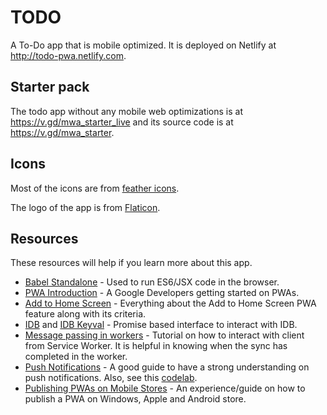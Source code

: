 # TODO

A To-Do app that is mobile optimized. It is deployed on Netlify at http://todo-pwa.netlify.com.

## Starter pack

The todo app without any mobile web optimizations is at https://v.gd/mwa_starter_live and its source code is at https://v.gd/mwa_starter.

## Icons

Most of the icons are from [feather icons](https://feathericons.com).

The logo of the app is from [Flaticon](https://v.gd/mwa_logo).

## Resources

These resources will help if you learn more about this app.

* [Babel Standalone](https://babeljs.io/docs/en/next/babel-standalone.html) - Used to run ES6/JSX code in the browser.
* [PWA Introduction](https://developers.google.com/web/fundamentals/primers/service-workers/) - A Google Developers getting started on PWAs.
* [Add to Home Screen](https://developers.google.com/web/fundamentals/app-install-banners/#criteria) - Everything about the Add to Home Screen PWA feature along with its criteria.
* [IDB](https://github.com/jakearchibald/idb) and [IDB Keyval](https://github.com/jakearchibald/idb-keyval) - Promise based interface to interact with IDB.
* [Message passing in workers](http://craig-russell.co.uk/2016/01/29/service-worker-messaging.html) - Tutorial on how to interact with client from Service Worker. It is helpful in knowing when the sync has completed in the worker.
* [Push Notifications](https://developers.google.com/web/ilt/pwa/introduction-to-push-notifications) - A good guide to have a strong understanding on push notifications. Also, see this [codelab](https://developers.google.com/web/fundamentals/codelabs/push-notifications/).
* [Publishing PWAs on Mobile Stores](https://medium.freecodecamp.org/i-built-a-pwa-and-published-it-in-3-app-stores-heres-what-i-learned-7cb3f56daf9b) - An experience/guide on how to publish a PWA on Windows, Apple and Android store.
